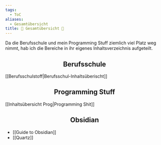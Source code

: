 ```yaml
---
tags:
  - ToC
aliases:
  - Gesamtübersicht
title: 📖 Gesamtübersicht 📖
---
```

Da die Berufsschule und mein Programming Stuff ziemlich viel Platz weg nimmt, hab ich die Bereiche in ihr eigenes Inhaltsverzeichnis aufgeteilt.

<h2 align="center">Berufsschule </h2>

[[Berufsschulstoff|Berufsschul-Inhaltsüberischt]]

<h2 align="center"> Programming Stuff </h2>

[[Inhaltsübersicht Prog|Programming Shit]]

<h2 align="center"> Obsidian </h2> 

- [[Guide to Obsidian]]
- [[Quartz]]

<br>
